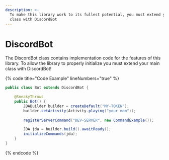 ```yaml
---
description: >-
  To make this library work to its fullest potential, you must extend your main
  class with DiscordBot
---
```


# DiscordBot

The DiscordBot class contains implementation code for the features of this library. To allow the library to properly initialize you must extend your main class with DiscordBot!

{% code title="Code Example" lineNumbers="true" %}
```java
public class Bot extends DiscordBot {

    @SneakyThrows
    public Bot() {
        JDABuilder builder = createDefault("MY-TOKEN");
        builder.setActivity(Activity.playing("your mom"));
        
        registerServerCommand("DEV-SERVER", new CommandExample());

        JDA jda = builder.build().awaitReady();
        initializeCommands(jda);
    }
}
```
{% endcode %}
